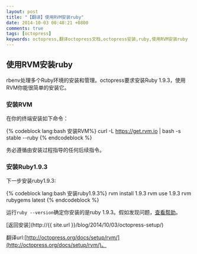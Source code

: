 ```yaml
---
layout: post
title: "【翻译】使用RVM安装ruby"
date: 2014-10-03 00:48:21 +0800
comments: true
tags: [octopress]
keywords: octopress,翻译octopress文档,octopress安装,ruby,使用RVM安装ruby
---
```



  

## 使用RVM安装ruby  

rbenv处理多个Ruby环境的安装和管理。octopress要求安装Ruby 1.9.3，使用RVM你能很简单的安装它。  

<!-- more -->  

### 安装RVM  

在你的终端安装如下命令：  

{% codeblock  lang:bash 安装RVM%}
curl -L https://get.rvm.io | bash -s stable --ruby
{% endcodeblock %}      

务必遵循由安装过程指导的任何后续指令。  

### 安装Ruby1.9.3  

下一步安装ruby1.9.3:  

{% codeblock  lang:bash 安装ruby1.9.3%}
rvm install 1.9.3
rvm use 1.9.3
rvm rubygems latest
{% endcodeblock %}     

运行`ruby --version`确定你安装的是ruby 1.9.3。假如发现问题，[查看帮助](https://rvm.io/support)。  

[返回安装](http://{{ site.url }}/blog/2014/10/03/octopress-setup/)  

翻译url:[http://octopress.org/docs/setup/rvm/](http://octopress.org/docs/setup/rvm/)。